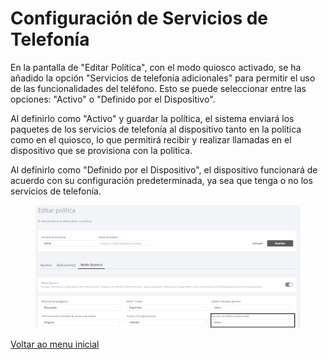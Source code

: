 # Configuración de Servicios de Telefonía

En la pantalla de "Editar Política", con el modo quiosco activado, se ha añadido la opción "Servicios de telefonía adicionales" para permitir el uso de las funcionalidades del teléfono. Esto se puede seleccionar entre las opciones: "Activo" o "Definido por el Dispositivo".

Al definirlo como "Activo" y guardar la política, el sistema enviará los paquetes de los servicios de telefonía al dispositivo tanto en la política como en el quiosco, lo que permitirá recibir y realizar llamadas en el dispositivo que se provisiona con la política.

Al definirlo como "Definido por el Dispositivo", el dispositivo funcionará de acuerdo con su configuración predeterminada, ya sea que tenga o no los servicios de telefonía.

<figure><img src="../../.gitbook/assets/Captura de tela 2024-04-04 134213.png" alt=""><figcaption></figcaption></figure>

[Voltar ao menu inicial](../release-notes-less-than-nomeproduto-greater-than-v7.0.0.md)
